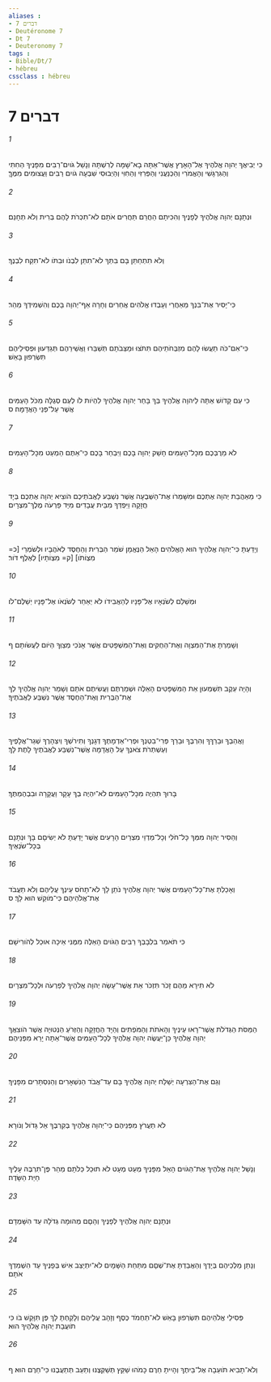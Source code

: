 ```yaml
---
aliases : 
- דברים 7
- Deutéronome 7
- Dt 7
- Deuteronomy 7
tags : 
- Bible/Dt/7
- hébreu
cssclass : hébreu
---
```


# דברים 7

###### 1
כִּי יְבִיאֲךָ יְהוָה אֱלֹהֶיךָ אֶל־הָאָרֶץ אֲשֶׁר־אַתָּה בָא־שָׁמָּה לְרִשְׁתָּהּ וְנָשַׁל גֹּויִם־רַבִּים מִפָּנֶיךָ הַחִתִּי וְהַגִּרְגָּשִׁי וְהָאֱמֹרִי וְהַכְּנַעֲנִי וְהַפְּרִזִּי וְהַחִוִּי וְהַיְבוּסִי שִׁבְעָה גֹויִם רַבִּים וַעֲצוּמִים מִמֶּךָּ׃
###### 2
וּנְתָנָם יְהוָה אֱלֹהֶיךָ לְפָנֶיךָ וְהִכִּיתָם הַחֲרֵם תַּחֲרִים אֹתָם לֹא־תִכְרֹת לָהֶם בְּרִית וְלֹא תְחָנֵּם׃
###### 3
וְלֹא תִתְחַתֵּן בָּם בִּתְּךָ לֹא־תִתֵּן לִבְנֹו וּבִתֹּו לֹא־תִקַּח לִבְנֶךָ׃
###### 4
כִּי־יָסִיר אֶת־בִּנְךָ מֵאַחֲרַי וְעָבְדוּ אֱלֹהִים אֲחֵרִים וְחָרָה אַף־יְהוָה בָּכֶם וְהִשְׁמִידְךָ מַהֵר׃
###### 5
כִּי־אִם־כֹּה תַעֲשׂוּ לָהֶם מִזְבְּחֹתֵיהֶם תִּתֹּצוּ וּמַצֵּבֹתָם תְּשַׁבֵּרוּ וַאֲשֵׁירֵהֶם תְּגַדֵּעוּן וּפְסִילֵיהֶם תִּשְׂרְפוּן בָּאֵשׁ׃
###### 6
כִּי עַם קָדֹושׁ אַתָּה לַיהוָה אֱלֹהֶיךָ בְּךָ בָּחַר יְהוָה אֱלֹהֶיךָ לִהְיֹות לֹו לְעַם סְגֻלָּה מִכֹּל הָעַמִּים אֲשֶׁר עַל־פְּנֵי הָאֲדָמָה׃ ס
###### 7
לֹא מֵרֻבְּכֶם מִכָּל־הָעַמִּים חָשַׁק יְהוָה בָּכֶם וַיִּבְחַר בָּכֶם כִּי־אַתֶּם הַמְעַט מִכָּל־הָעַמִּים׃
###### 8
כִּי מֵאַהֲבַת יְהוָה אֶתְכֶם וּמִשָּׁמְרֹו אֶת־הַשְּׁבֻעָה אֲשֶׁר נִשְׁבַּע לַאֲבֹתֵיכֶם הֹוצִיא יְהוָה אֶתְכֶם בְּיָד חֲזָקָה וַיִּפְדְּךָ מִבֵּית עֲבָדִים מִיַּד פַּרְעֹה מֶלֶךְ־מִצְרָיִם׃
###### 9
וְיָדַעְתָּ כִּי־יְהוָה אֱלֹהֶיךָ הוּא הָאֱלֹהִים הָאֵל הַנֶּאֱמָן שֹׁמֵר הַבְּרִית וְהַחֶסֶד לְאֹהֲבָיו וּלְשֹׁמְרֵי [כ= מִצְוֹתֹו] [ק= מִצְוֹתָיו] לְאֶלֶף דֹּור׃
###### 10
וּמְשַׁלֵּם לְשֹׂנְאָיו אֶל־פָּנָיו לְהַאֲבִידֹו לֹא יְאַחֵר לְשֹׂנְאֹו אֶל־פָּנָיו יְשַׁלֶּם־לֹו׃
###### 11
וְשָׁמַרְתָּ אֶת־הַמִּצְוָה וְאֶת־הַחֻקִּים וְאֶת־הַמִּשְׁפָּטִים אֲשֶׁר אָנֹכִי מְצַוְּךָ הַיֹּום לַעֲשֹׂותָם׃ ף
###### 12
וְהָיָה עֵקֶב תִּשְׁמְעוּן אֵת הַמִּשְׁפָּטִים הָאֵלֶּה וּשְׁמַרְתֶּם וַעֲשִׂיתֶם אֹתָם וְשָׁמַר יְהוָה אֱלֹהֶיךָ לְךָ אֶת־הַבְּרִית וְאֶת־הַחֶסֶד אֲשֶׁר נִשְׁבַּע לַאֲבֹתֶיךָ׃
###### 13
וַאֲהֵבְךָ וּבֵרַךְךָ וְהִרְבֶּךָ וּבֵרַךְ פְּרִי־בִטְנְךָ וּפְרִי־אַדְמָתֶךָ דְּגָנְךָ וְתִירֹשְׁךָ וְיִצְהָרֶךָ שְׁגַר־אֲלָפֶיךָ וְעַשְׁתְּרֹת צֹאנֶךָ עַל הָאֲדָמָה אֲשֶׁר־נִשְׁבַּע לַאֲבֹתֶיךָ לָתֶת לָךְ׃
###### 14
בָּרוּךְ תִּהְיֶה מִכָּל־הָעַמִּים לֹא־יִהְיֶה בְךָ עָקָר וַעֲקָרָה וּבִבְהֶמְתֶּךָ׃
###### 15
וְהֵסִיר יְהוָה מִמְּךָ כָּל־חֹלִי וְכָל־מַדְוֵי מִצְרַיִם הָרָעִים אֲשֶׁר יָדַעְתָּ לֹא יְשִׂיםָם בָּךְ וּנְתָנָם בְּכָל־שֹׂנְאֶיךָ׃
###### 16
וְאָכַלְתָּ אֶת־כָּל־הָעַמִּים אֲשֶׁר יְהוָה אֱלֹהֶיךָ נֹתֵן לָךְ לֹא־תָחֹס עֵינְךָ עֲלֵיהֶם וְלֹא תַעֲבֹד אֶת־אֱלֹהֵיהֶם כִּי־מֹוקֵשׁ הוּא לָךְ׃ ס
###### 17
כִּי תֹאמַר בִּלְבָבְךָ רַבִּים הַגֹּויִם הָאֵלֶּה מִמֶּנִּי אֵיכָה אוּכַל לְהֹורִישָׁם׃
###### 18
לֹא תִירָא מֵהֶם זָכֹר תִּזְכֹּר אֵת אֲשֶׁר־עָשָׂה יְהוָה אֱלֹהֶיךָ לְפַרְעֹה וּלְכָל־מִצְרָיִם׃
###### 19
הַמַּסֹּת הַגְּדֹלֹת אֲשֶׁר־רָאוּ עֵינֶיךָ וְהָאֹתֹת וְהַמֹּפְתִים וְהַיָּד הַחֲזָקָה וְהַזְּרֹעַ הַנְּטוּיָה אֲשֶׁר הֹוצִאֲךָ יְהוָה אֱלֹהֶיךָ כֵּן־יַעֲשֶׂה יְהוָה אֱלֹהֶיךָ לְכָל־הָעַמִּים אֲשֶׁר־אַתָּה יָרֵא מִפְּנֵיהֶם׃
###### 20
וְגַם אֶת־הַצִּרְעָה יְשַׁלַּח יְהוָה אֱלֹהֶיךָ בָּם עַד־אֲבֹד הַנִּשְׁאָרִים וְהַנִּסְתָּרִים מִפָּנֶיךָ׃
###### 21
לֹא תַעֲרֹץ מִפְּנֵיהֶם כִּי־יְהוָה אֱלֹהֶיךָ בְּקִרְבֶּךָ אֵל גָּדֹול וְנֹורָא׃
###### 22
וְנָשַׁל יְהוָה אֱלֹהֶיךָ אֶת־הַגֹּויִם הָאֵל מִפָּנֶיךָ מְעַט מְעָט לֹא תוּכַל כַּלֹּתָם מַהֵר פֶּן־תִּרְבֶּה עָלֶיךָ חַיַּת הַשָּׂדֶה׃
###### 23
וּנְתָנָם יְהוָה אֱלֹהֶיךָ לְפָנֶיךָ וְהָםָם מְהוּמָה גְדֹלָה עַד הִשָּׁמְדָם׃
###### 24
וְנָתַן מַלְכֵיהֶם בְּיָדֶךָ וְהַאֲבַדְתָּ אֶת־שְׁםָם מִתַּחַת הַשָּׁמָיִם לֹא־יִתְיַצֵּב אִישׁ בְּפָנֶיךָ עַד הִשְׁמִדְךָ אֹתָם׃
###### 25
פְּסִילֵי אֱלֹהֵיהֶם תִּשְׂרְפוּן בָּאֵשׁ לֹא־תַחְמֹד כֶּסֶף וְזָהָב עֲלֵיהֶם וְלָקַחְתָּ לָךְ פֶּן תִּוָּקֵשׁ בֹּו כִּי תֹועֲבַת יְהוָה אֱלֹהֶיךָ הוּא׃
###### 26
וְלֹא־תָבִיא תֹועֵבָה אֶל־בֵּיתֶךָ וְהָיִיתָ חֵרֶם כָּמֹהוּ שַׁקֵּץ תְּשַׁקְּצֶנּוּ וְתַעֵב תְּתַעֲבֶנּוּ כִּי־חֵרֶם הוּא׃ ף
